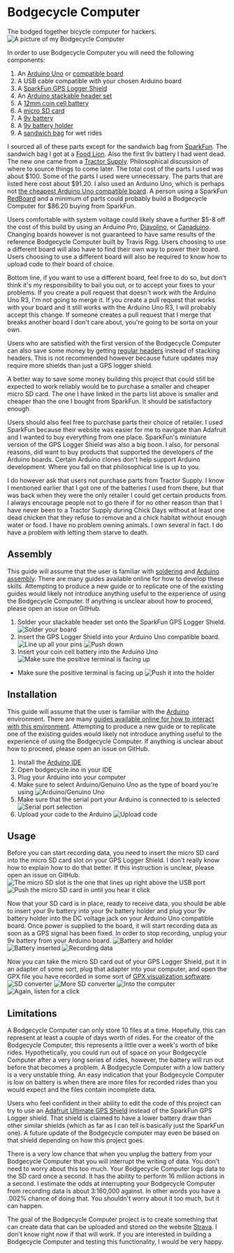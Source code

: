# Bodgecycle Computer
The bodged together bicycle computer for hackers.
![A picture of my Bodgecycle Computer](http://i.imgur.com/aNQw7sG.jpg)

In order to use Bodgecycle Computer you will need the following components:
1. An [Arduino Uno](https://www.arduino.cc/en/Main/arduinoBoardUno) or [compatible board](https://www.sainsmart.com/arduino/control-boards/sainsmart-uno-r3-atmega328-au-development-board-compatible-with-arduino-uno-r3.html)
2. A USB cable compatible with your chosen Arduino board
3. A [SparkFun GPS Logger Shield](https://www.sparkfun.com/products/13750)
4. An [Arduino stackable header set](https://www.sparkfun.com/products/11417)
5. A [12mm coin cell battery](https://www.sparkfun.com/products/337)
6. A [micro SD card](https://www.amazon.com/SANDISK-Micro-SDHC-Memory-SDSDQM-004G/dp/B001C0DJL4/ref=sr_1_2?s=pc&ie=UTF8&qid=1492750170&sr=1-2&keywords=sandisk+4gb+microsdhc+memory+card)
7. A [9v battery](https://www.amazon.com/AmazonBasics-Everyday-Alkaline-Batteries-8-Pack/dp/B00MH4QM1S/ref=sr_1_2_s_it?s=hpc&srs=2528919011&ie=UTF8&qid=1492750284&sr=1-2)
8. A [9v battery holder](https://www.adafruit.com/product/67)
9. A [sandwich bag](https://www.amazon.com/Glad-Food-Storage-Snack-Zipper/dp/B00ZKUCFUS/ref=sr_1_4_s_it?ie=UTF8&qid=1492750504&sr=1-4) for wet rides

I sourced all of these parts except for the sandwich bag from
[SparkFun](https://www.sparkfun.com/). The sandwich bag I got at a
[Food Lion](https://www.foodlion.com/). Also the first 9v battery I had went
dead. The new one came from a [Tractor Supply](https://www.tractorsupply.com/).
Philosophical discussion of where to source things to come later. The total
cost of the parts I used was about \$100. Some of the parts I used were
unnecessary. The parts that are listed here cost about \$91.20. I also used an
Arduino Uno, which is perhaps not
[the cheapest Arduino Uno compatible board](http://www.electrodragon.com/product/arduino-compatible-visduino-uno-r3/).
A person using a SparkFun [RedBoard](https://www.sparkfun.com/products/13975)
and a minimum of parts could probably build a Bodgecycle Computer for $86.20
buying from SparkFun.

Users comfortable with system voltage could likely shave a further $5-8 off the
cost of this build by using an Arduino Pro,
[Diavolino](http://shop.evilmadscientist.com/productsmenu/180), or
[Canaduino](https://universal-solder.com/product/canaduino-uno-bone-basic-alternative-arduino-uno-r3-atmega328p-pu/).
Changing boards however is not guaranteed to have same results of the reference
Bodgecycle Computer built by Travis Rigg. Users choosing to use a different
board will also have to find their own way to power their board. Users choosing
to use a different board will also be required to know how to upload code to
their board of choice.

Bottom line, if you want to use a different board, feel free to do so, but
don't think it's my responsibility to bail you out, or to accept your fixes to
your problems. If you create a pull request that doesn't work with the Arduino
Uno R3, I'm not going to merge it. If you create a pull request that works with
your board and it still works with the Arduino Uno R3, I will probably accept
this change. If someone creates a pull request that I merge that breaks another
board I don't care about, you're going to be sorta on your own.

Users who are satisfied with the first version of the Bodgecycle Computer can
also save some money by getting
[regular headers](https://www.sparkfun.com/products/116) instead of stacking
headers. This is not recommended however because future updates may require
more shields than just a GPS logger shield.

A better way to save some money building this project that could still be
expected to work reliably would be to purchase a smaller and cheaper micro SD
card. The one I have linked in the parts list above is smaller and cheaper than
the one I bought from SparkFun. It should be satisfactory enough.

Users should also feel free to purchase parts their choice of retailer. I used
SparkFun because their website was easier for me to navigate than Adafruit
and I wanted to buy everything from one place. SparkFun's miniature version
of the GPS Logger Shield was also a big boon. I also, for personal reasons,
did want to buy products that supported the developers of the Arduino boards.
Certain Arduino clones don't help support Arduino development. Where you fall
on that philosophical line is up to you.

I do however ask that users not purchase parts from Tractor Supply. I know I
mentioned earlier that I got one of the batteries I used from there, but that
was back when they were the only retailer I could get certain products from. I
always encourage people not to go there if for no other reason than that I have
never been to a Tractor Supply during Chick Days without at least one dead
chicken that they refuse to remove and a chick habitat without enough water or
food. I have no problem owning animals. I own several in fact. I do have a
problem with letting them starve to death.

## Assembly
This guide will assume that the user is familiar with
[soldering](http://www.sciencebuddies.org/science-fair-projects/project_ideas/Elec_primer-solder.shtml)
and [Arduino assembly](https://learn.sparkfun.com/tutorials/arduino-shields).
There are many guides available online for how to develop these skills.
Attempting to produce a new guide or to replicate one of the existing guides
would likely not introduce anything useful to the experience of using the
Bodgecycle Computer. If anything is unclear about how to proceed, please open
an issue on GitHub.

1. Solder your stackable header set onto the SparkFun GPS Logger Shield.
![Solder your board](http://i.imgur.com/CCHxAFO.jpg)
2. Insert the GPS Logger Shield into your Arduino Uno compatible board.
![Line up all your pins](http://i.imgur.com/YPslNxY.jpg)
![Push down](http://i.imgur.com/GaE2MUe.jpg)
3. Insert your coin cell battery into the Arduino Uno
![Make sure the positive terminal is facing up](http://i.imgur.com/X0OpjMq.jpg)
  * Make sure the positive terminal is facing up
![Push it into the holder](http://i.imgur.com/z5CwGGA.jpg)

## Installation
This guide will assume that the user is familiar with the
[Arduino](https://www.arduino.cc/) environment. There are many
[guides available online for how to interact with this environment](https://www.arduino.cc/en/Guide/HomePage).
Attempting to produce a new guide or to replicate one of the existing guides
would likely not introduce anything useful to the experience of using the
Bodgecycle Computer. If anything is unclear about how to proceed, please open
an issue on GitHub.

1. Install the [Arduino IDE](https://www.arduino.cc/en/Main/Software)
2. Open bodgecycle.ino in your IDE
3. Plug your Arduino into your computer
4. Make sure to select Arduino/Genuino Uno as the type of board you're using
![Arduino/Genuino Uno](http://i.imgur.com/qLa8NFZ.jpg)
5. Make sure that the serial port your Arduino is connected to is selected
![Serial port selection](http://i.imgur.com/gwHw4W7.png)
6. Upload your code to the Arduino
![Upload code](http://i.imgur.com/HqQ5HfC.png)

## Usage
Before you can start recording data, you need to insert the micro SD card into
the micro SD card slot on your GPS Logger Shield. I don't really know how to
explain how to do that better. If this instruction is unclear, please open an
issue on GitHub.
![The micro SD slot is the one that lines up right above the USB port](http://i.imgur.com/2noKay1.jpg)
![Push the micro SD card in until you hear it click](http://i.imgur.com/rhpKQqM.jpg)

Now that your SD card is in place, ready to receive data, you should be able to
insert your 9v battery into your 9v battery holder and plug your 9v battery
holder into the DC voltage jack on your Arduino Uno compatible board. Once
power is supplied to the board, it will start recording data as soon as a GPS
signal has been fixed. In order to stop recording, unplug your 9v battery from
your Arduino board.
![Battery and holder](http://i.imgur.com/Qh3AblE.jpg)
![Battery inserted](http://i.imgur.com/LQMKJG8.jpg)
![Recording data](http://i.imgur.com/H9VTk92.jpg)

Now you can take the micro SD card out of your GPS Logger Shield, put it in an
adapter of some sort, plug that adapter into your computer, and open the GPX
file you have recorded in some sort of
[GPX visualization software](http://www.gpsvisualizer.com/).
![SD converter](http://i.imgur.com/EPlMlSY.jpg)
![More SD converter](http://i.imgur.com/xwB4yUw.jpg)
![Into the computer](http://i.imgur.com/eROZaRi.jpg)
![Again, listen for a click](http://i.imgur.com/Gzp8oLM.jpg)

## Limitations
A Bodgecycle Computer can only store 10 files at a time. Hopefully, this can
represent at least a couple of days worth of rides. For the creator of the
Bodgecycle Computer, this represents a little over a week's worth of bike
rides. Hypothetically, you could run out of space on your Bodgecycle Computer
after a very long series of rides, however, the battery will run out before
that becomes a problem. A Bodgecycle Computer with a low battery is a very
unstable thing. An easy indication that your Bodgecycle Computer is low on
battery is when there are more files for recorded rides than you would expect
and the files contain incomplete data.

Users who feel confident in their ability to edit the code of this project can
try to use an
[Adafruit Ultimate GPS Shield](https://www.adafruit.com/product/1272) instead
of the SparkFun GPS Logger shield. That shield is claimed to have a lower
battery draw than other similar shields (which as far as I can tell is
basically just the SparkFun one). A future update of the Bodgecycle computer
may even be based on that shield depending on how this project goes.

There is a very low chance that when you unplug the battery from your
Bodgecycle Computer that you will interrupt the writing of data. You don't need
to worry about this too much. Your Bodgecycle Computer logs data to the SD card
once a second. It has the ability to perform 16 million actions in a second. I
estimate the odds at interrupting your Bodgecycle Computer from recording data
is about 3:160,000 against. In other words you have a .002% chance of doing
that. You shouldn't worry about it too much, but it can happen.

The goal of the Bodgecycle Computer project is to create something that can
create data that can be uploaded and stored on the website
[Strava](strava.com). I don't know right now if that will work. If you are
interested in building a Bodgecycle Computer and testing this functionality, I
would be very happy.
